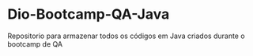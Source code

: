 # Dio-Bootcamp-QA-Java
Repositorio para armazenar todos os códigos em Java criados durante o bootcamp de QA
